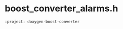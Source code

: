 # boost_converter_alarms.h
```{doxygenfile} boost_converter_alarms.h
:project: doxygen-boost-converter
```